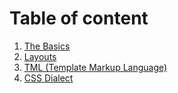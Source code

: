 # Table of content

1. [The Basics](./basics.md)
2. [Layouts](./layouts.md)
3. [TML (Template Markup Language)](./tml.md)
4. [CSS Dialect](./css.md)
